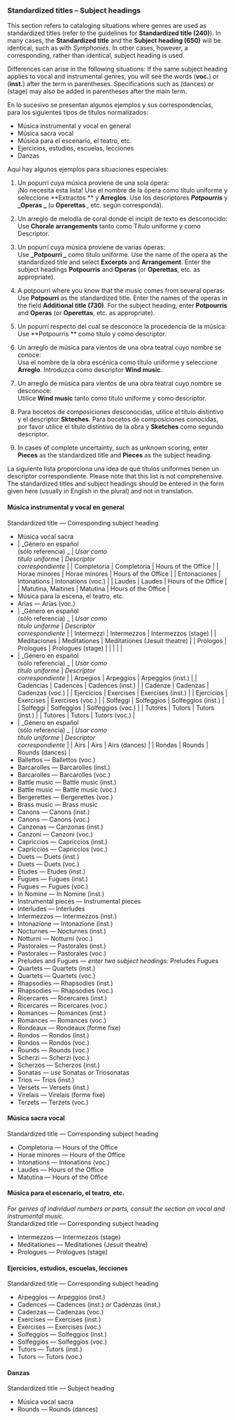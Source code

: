 ### Standardized titles – Subject headings

This section refers to cataloging situations where genres are used as standardized titles (refer to the guidelines for **Standardized title (240)**). In many cases, the **Standardized title** and the **Subject heading (650)** will be identical, such as with _Symphonies_. In other cases, however, a corresponding, rather than identical, subject heading is used.

Differences can arise in the following situations: If the same subject heading applies to vocal and instrumental genres, you will see the words (**voc.**) or (**inst.**) after the term in parentheses. Specifications such as (dances) or (stage) may also be added in parentheses after the main term.

En lo sucesivo se presentan algunos ejemplos y sus correspondencias, para los siguientes tipos de títulos normalizados:

- Música instrumental y vocal en general
- Música sacra vocal
- Música para el escenario, el teatro, etc.
- Ejercicios, estudios, escuelas, lecciones
- Danzas

Aquí hay algunos ejemplos para situaciones especiales:

1. Un popurrí cuya música proviene de una sola ópera:  
   ¡No necesita esta lista! Use el nombre de la ópera como título uniforme y seleccione  **Extractos ** y  **Arreglos**. Use los descriptores  **_Potpourris_** y  **_Operas _** (u **Operettas** , etc. según corresponda).

2. Un arreglo de melodía de coral donde el incipit de texto es desconocido:  
   Use **Chorale arrangements** tanto como Título uniforme y como Descriptor.

3. Un popurrí cuya música proviene de varias óperas:  
   Use  **_Potpourri _** como título uniforme. Use the name of the opera as the standardized title and select **Excerpts** and **Arrangement**. Enter the subject headings **Potpourris** and **Operas** (or **Operettas**, etc. as appropriate).

4. A potpourri where you know that the music comes from several operas:  
   Use **Potpourri** as the standardized title. Enter the names of the operas in the field **Additional title (730)**. For the subject heading, enter **Potpourris** and **Operas** (or **Operettas**, etc. as appropriate).

5. Un popurrí respecto del cual se desconoce la procedencia de la música:  
   Use  **Potpourris ** como título y como descriptor.

6. Un arreglo de música para vientos de una obra teatral cuyo nombre se conoce:  
   Usa el nombre de la obra escénica como título uniforme y seleccione  **Arreglo**. Introduzca como descriptor  **Wind music**.

7. Un arreglo de música para vientos de una obra teatral cuyo nombre se desconoce:  
   Utilice  **Wind music** tanto como título uniforme y como descriptor.

8. Para bocetos de composiciones desconocidas, utilice el título distintivo y el descriptor **Skteches**. Para bocetos de composiciones conocidas, por favor utilice el título distintivo de la obra y **Sketches** como segundo descriptor.

9. In cases of complete uncertainty, such as unknown scoring, enter **Pieces** as the standardized title and **Pieces** as the subject heading.

La siguiente lista proporciona una idea de qué títulos uniformes tienen un descriptor correspondiente. Please note that this list is not comprehensive. The standardized titles and subject headings should be entered in the form given here (usually in English in the plural) and not in translation.

#### Música instrumental y vocal en general

Standardized title — Corresponding subject heading
- Música vocal sacra
- | _Género en español  
  (sólo referencia)    _ | _Usar como  
  título uniforme_ | _Descriptor   
  correspondiente_ | | Completoria | Completoria | Hours of the Office | | Horae minores | Horae minores | Hours of the Office | | Entonaciones | Intonations | Intonations (voc.) | | Laudes | Laudes | Hours of the Office | | Matutina, Maitines | Matutina | Hours of the Office |
- Música para la escena, el teatro, etc.
- Arias — Arias (voc.)
- | _Género en español  
  (sólo referencia)    _ | _Usar como  
  título uniforme_ | _Descriptor   
  correspondiente_ | | Intermezzi | Intermezzos | Intermezzos (stage) | | Meditaciones | Meditationes | Meditationes (Jesuit theatre)  | | Prólogos | Prologues | Prologues (stage) | |   |   |   |
- | _Género en español  
  (sólo referencia)    _ | _Usar como  
  título uniforme_ | _Descriptor   
  correspondiente_ | | Arpegios | Arpeggios | Arpeggios (inst.) | | Cadencias | Cadences | Cadences (inst.) | | Cadenze | Cadenzas | Cadenzas (voc.) | | Ejercicios | Exercises | Exercises (inst.) | | Ejercicios | Exercises | Exercises (voc.) | | Solfeggi | Solfeggios | Solfeggios (inst.) | | Solfeggi | Solfeggios | Solfeggios (voc.) | | Tutores | Tutors | Tutors (inst.) | | Tutores | Tutors | Tutors (voc.) |
- | _Género en español  
  (sólo referencia)    _ | _Usar como  
  título uniforme_ | _Descriptor   
  correspondiente_ | | Airs | Airs | Airs (dances) | | Rondas | Rounds | Rounds (dances)  |
- Ballettos — Ballettos (voc.)
- Barcarolles — Barcarolles (inst.)
- Barcarolles — Barcarolles (voc.)
- Battle music — Battle music (inst.)
- Battle music — Battle music (voc.)
- Bergerettes — Bergerettes (voc.)
- Brass music — Brass music
- Canons — Canons (inst.)
- Canons — Canons (voc.)
- Canzonas — Canzonas (inst.)
- Canzoni — Canzoni (voc.)
- Capriccios — Capriccios (inst.)
- Capriccios — Capriccios (voc.)
- Duets — Duets (inst.)
- Duets — Duets (voc.)
- Etudes — Etudes (inst.)
- Fugues — Fugues (inst.)
- Fugues — Fugues (voc.)
- In Nomine — In Nomine (inst.)
- Instrumental pieces — Instrumental pieces
- Interludes — Interludes
- Intermezzos — Intermezzos (inst.)
- Intonazione — Intonazione (inst.)
- Nocturnes — Nocturnes (inst.)
- Notturni — Notturni (voc.)
- Pastorales — Pastorales (inst.)
- Pastorales — Pastorales (voc.)
- Preludes and Fugues — _enter two subject headings:_ Preludes Fugues
- Quartets — Quartets (inst.)
- Quartets — Quartets (voc.)
- Rhapsodies — Rhapsodies (inst.)
- Rhapsodies — Rhapsodies (voc.)
- Ricercares — Ricercares (inst.)
- Ricercares — Ricercares (voc.)
- Romances — Romances (inst.)
- Romances — Romances (voc.)
- Rondeaux — Rondeaux (forme fixe)
- Rondos — Rondos (inst.)
- Rondos — Rondos (voc.)
- Rounds — Rounds (voc.)
- Scherzi — Scherzi (voc.)
- Scherzos — Scherzos (inst.)
- Sonatas — _use_ Sonatas _or_ Triosonatas
- Trios — Trios (inst.)
- Versets — Versets (inst.)
- Virelais — Virelais (forme fixe)
- Terzets — Terzets (voc.)

#### Música sacra vocal

Standardized title — Corresponding subject heading
- Completoria — Hours of the Office
- Horae minores — Hours of the Office
- Intonations — Intonations (voc.)
- Laudes — Hours of the Office
- Matutina — Hours of the Office

#### Música para el escenario, el teatro, etc.

_For genres of individual numbers or parts, consult the section on vocal and instrumental music._  
Standardized title — Corresponding subject heading
- Intermezzos — Intermezzos (stage)
- Meditationes — Meditationes (Jesuit theatre)
- Prologues — Prologues (stage)

#### Ejercicios, estudios, escuelas, lecciones

Standardized title — Corresponding subject heading
- Arpeggios — Arpeggios (inst.)
- Cadences — Cadences (inst.) _or_ Cadenzas (inst.)
- Cadenzas — Cadenzas (voc.)
- Exercises — Exercises (inst.)
- Exercises — Exercises (voc.)
- Solfeggios — Solfeggios (inst.)
- Solfeggios — Solfeggios (voc.)
- Tutors — Tutors (inst.)
- Tutors — Tutors (voc.)

#### Danzas

Standardized title — Subject heading
- Música vocal sacra
- Rounds — Rounds (dances)
